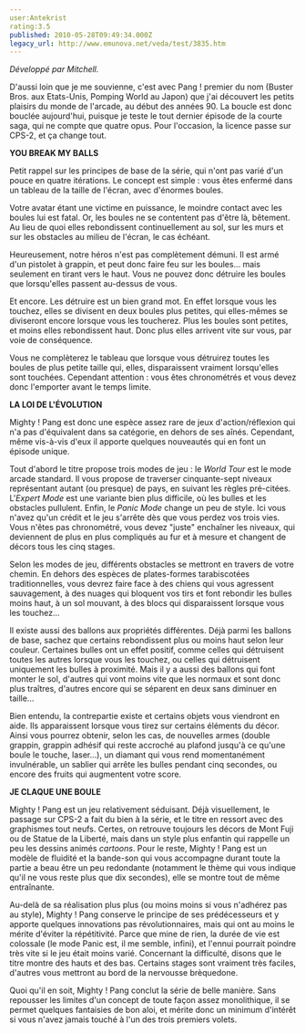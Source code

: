 ```yaml
---
user:Antekrist
rating:3.5
published: 2010-05-28T09:49:34.000Z
legacy_url: http://www.emunova.net/veda/test/3835.htm
---
```

_Développé par Mitchell._  

  

D'aussi loin que je me souvienne, c'est avec Pang ! premier du nom (Buster Bros. aux Etats-Unis, Pomping World au Japon) que j'ai découvert les petits plaisirs du monde de l'arcade, au début des années 90\. La boucle est donc bouclée aujourd'hui, puisque je teste le tout dernier épisode de la courte saga, qui ne compte que quatre opus. Pour l'occasion, la licence passe sur CPS-2, et ça change tout.  

  

**YOU BREAK MY BALLS**  

Petit rappel sur les principes de base de la série, qui n'ont pas varié d'un pouce en quatre itérations. Le concept est simple : vous êtes enfermé dans un tableau de la taille de l'écran, avec d'énormes boules.  

Votre avatar étant une victime en puissance, le moindre contact avec les boules lui est fatal. Or, les boules ne se contentent pas d'être là, bêtement. Au lieu de quoi elles rebondissent continuellement au sol, sur les murs et sur les obstacles au milieu de l'écran, le cas échéant.  

Heureusement, notre héros n'est pas complètement démuni. Il est armé d'un pistolet à grappin, et peut donc faire feu sur les boules... mais seulement en tirant vers le haut. Vous ne pouvez donc détruire les boules que lorsqu'elles passent au-dessus de vous.  

Et encore. Les détruire est un bien grand mot. En effet lorsque vous les touchez, elles se divisent en deux boules plus petites, qui elles-mêmes se diviseront encore lorsque vous les toucherez. Plus les boules sont petites, et moins elles rebondissent haut. Donc plus elles arrivent vite sur vous, par voie de conséquence.   

Vous ne complèterez le tableau que lorsque vous détruirez toutes les boules de plus petite taille qui, elles, disparaissent vraiment lorsqu'elles sont touchées. Cependant attention : vous êtes chronométrés et vous devez donc l'emporter avant le temps limite.  

  

**LA LOI DE L'ÉVOLUTION**  

Mighty ! Pang est donc une espèce assez rare de jeux d'action/réflexion qui n'a pas d'équivalent dans sa catégorie, en dehors de ses aînés. Cependant, même vis-à-vis d'eux il apporte quelques nouveautés qui en font un épisode unique.  

Tout d'abord le titre propose trois modes de jeu : le _World Tour_ est le mode arcade standard. Il vous propose de traverser cinquante-sept niveaux représentant autant (ou presque) de pays, en suivant les règles pré-citées. L'_Expert Mode_ est une variante bien plus difficile, où les bulles et les obstacles pullulent. Enfin, le _Panic Mode_ change un peu de style. Ici vous n'avez qu'un crédit et le jeu s'arrête dès que vous perdez vos trois vies. Vous n'êtes pas chronométré, vous devez "juste" enchaîner les niveaux, qui deviennent de plus en plus compliqués au fur et à mesure et changent de décors tous les cinq stages.  

Selon les modes de jeu, différents obstacles se mettront en travers de votre chemin. En dehors des espèces de plates-formes tarabiscotées traditionnelles, vous devrez faire face à des chiens qui vous agressent sauvagement, à des nuages qui bloquent vos tirs et font rebondir les bulles moins haut, à un sol mouvant, à des blocs qui disparaissent lorsque vous les touchez...  

Il existe aussi des ballons aux propriétés différentes. Déjà parmi les ballons de base, sachez que certains rebondissent plus ou moins haut selon leur couleur. Certaines bulles ont un effet positif, comme celles qui détruisent toutes les autres lorsque vous les touchez, ou celles qui détruisent uniquement les bulles à proximité. Mais il y a aussi des ballons qui font monter le sol, d'autres qui vont moins vite que les normaux et sont donc plus traîtres, d'autres encore qui se séparent en deux sans diminuer en taille...  

Bien entendu, la contrepartie existe et certains objets vous viendront en aide. Ils apparaissent lorsque vous tirez sur certains éléments du décor. Ainsi vous pourrez obtenir, selon les cas, de nouvelles armes (double grappin, grappin adhésif qui reste accroché au plafond jusqu'à ce qu'une boule le touche, laser...), un diamant qui vous rend momentanément invulnérable, un sablier qui arrête les bulles pendant cinq secondes, ou encore des fruits qui augmentent votre score.  

  

**JE CLAQUE UNE BOULE**  

Mighty ! Pang est un jeu relativement séduisant. Déjà visuellement, le passage sur CPS-2 a fait du bien à la série, et le titre en ressort avec des graphismes tout neufs. Certes, on retrouve toujours les décors de Mont Fuji ou de Statue de la Liberté, mais dans un style plus enfantin qui rappelle un peu les dessins animés _cartoons_. Pour le reste, Mighty ! Pang est un modèle de fluidité et la bande-son qui vous accompagne durant toute la partie a beau être un peu redondante (notamment le thème qui vous indique qu'il ne vous reste plus que dix secondes), elle se montre tout de même entraînante.  

Au-delà de sa réalisation plus plus (ou moins moins si vous n'adhérez pas au style), Mighty ! Pang conserve le principe de ses prédécesseurs et y apporte quelques innovations pas révolutionnaires, mais qui ont au moins le mérite d'éviter la répétitivité. Parce que mine de rien, la durée de vie est colossale (le mode Panic est, il me semble, infini), et l'ennui pourrait poindre très vite si le jeu était moins varié. Concernant la difficulté, disons que le titre montre des hauts et des bas. Certains stages sont vraiment très faciles, d'autres vous mettront au bord de la nervousse brèquedone.  

Quoi qu'il en soit, Mighty ! Pang conclut la série de belle manière. Sans repousser les limites d'un concept de toute façon assez monolithique, il se permet quelques fantaisies de bon aloi, et mérite donc un minimum d'intérêt si vous n'avez jamais touché à l'un des trois premiers volets.